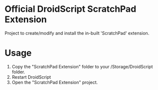 # Official DroidScript ScratchPad Extension

Project to create/modify and install the in-built 'ScratchPad' extension.

# Usage

1. Copy the "ScratchPad Extension" folder to your /Storage/DroidScript folder.
2. Restart DroidScript
3. Open the "ScratchPad Extension" project.
   

